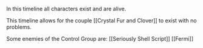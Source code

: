 In this timeline all characters exist and are alive.

This timeline allows for the couple [[Crystal Fur and Clover]] to exist with no problems.


Some enemies of the Control Group are:
[[Seriously Shell Script]]
[[Fermi]]
